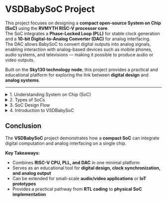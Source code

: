 # VSDBabySoC Project

This project focuses on designing a **compact open-source System on Chip (SoC)** using the **RVMYTH RISC-V processor core**.  
The SoC integrates a **Phase-Locked Loop (PLL)** for stable clock generation and a **10-bit Digital-to-Analog Converter (DAC)** for analog interfacing.  
The DAC allows BabySoC to convert digital outputs into analog signals, enabling interaction with analog-based devices such as mobile phones, audio systems, and televisions — making it possible to produce audio or video outputs.  

Built on the **Sky130 technology node**, this project provides a practical and educational platform for exploring the link between **digital design** and **analog systems**.

---

<details>
<summary>1. Understanding System on Chip (SoC)</summary>

A **System on a Chip (SoC)** integrates all major components of a computer system — CPU, memory, peripherals, and sometimes analog interfaces — onto a single silicon die.  
This miniaturization allows for faster communication between components, lower energy consumption, and compact device designs.

### Core Components of an SoC

- **CPU (Central Processing Unit)**  
  - Executes program instructions.  
  - Can include multiple cores for parallel processing.  
  - Supports instruction pipelining and branch prediction for performance optimization.
- **Memory**  
  - **RAM**: Fast, volatile storage for active processes.  
  - **ROM/Flash**: Non-volatile storage for firmware and bootloader.  
  - **Cache**: On-chip memory to reduce latency.
- **Input/Output (I/O) Interfaces**  
  - UART, SPI, I²C for peripherals.  
  - USB, HDMI, or Ethernet for external devices.
- **GPU (Graphics Processing Unit)**  
  - Handles image/video rendering.  
  - Supports video rendering and image processing.
- **DSP (Digital Signal Processor)**  
  - Optimized for audio, video, or sensor signal processing.  
  - Often used in mobile and audio devices.
- **Power Management Unit (PMU)**  
  - Controls voltage/frequency scaling for power efficiency.  
  - Manages sleep and low-power modes.
- **Connectivity & Security Units**  
  - Integrated Wi-Fi, Bluetooth, 5G modems.  
  - Encryption engines, secure boot, hardware random number generators.

### Advantages of SoCs

- Compact size  
- Power efficiency  
- High performance  
- Cost efficiency  
- Reliability

### Common Applications

- Smartphones & Tablets (Apple A-Series, Qualcomm Snapdragon, Samsung Exynos)  
- Wearable Devices (Smartwatches, Fitness Trackers)  
- IoT Systems (Smart Sensors, Home Automation)  
- Automotive Systems (ADAS, Infotainment)  
- Consumer Electronics (Smart TVs, Gaming Consoles, Drones)

### Limitations and Design Challenges

- Complex integration of digital and analog circuits  
- Thermal management and hotspots  
- Low flexibility for upgrades  
- High manufacturing cost for advanced nodes

</details>

<details>
<summary>2. Types of SoCs</summary>

SoCs can be classified based on their design purpose, processing capability, and application domain.

1. **Microcontroller-Based SoCs**  
   - Low-power, real-time control tasks.  
   - Examples: ARM Cortex-M, ESP32.  
   - Applications: IoT sensors, smart appliances, motor control.

2. **Microprocessor-Based SoCs**  
   - High-performance, multitasking operations.  
   - Examples: Raspberry Pi SoC, Apple M1.  
   - Applications: Laptops, smartphones, tablets.

3. **Application-Specific SoCs (ASICs)**  
   - Optimized for a particular task.  
   - Examples: Google TPU (AI), NVIDIA Jetson (vision/AI).  
   - High performance, low power for targeted applications.


</details>

<details>
<summary>3. SoC Design Flow</summary>


Specification → Architecture → RTL Design → Verification → Synthesis → Physical Design → Tape-Out → Post-Silicon Validation


- **Specification**: Define requirements and interfaces.  
- **Architecture**: Choose CPU cores, memory, peripherals.  
- **RTL Design**: Implement functionality in Verilog/SystemVerilog.  
- **Verification**: Test functionality using UVM/formal methods.  
- **Synthesis**: Convert RTL to gate-level netlist.  
- **Physical Design**: Floorplan, placement, routing, timing closure.  
- **Tape-Out**: Fabrication of the silicon chip.  
- **Post-Silicon Validation**: Test fabricated chip in real conditions.

</details>

<details>
<summary>4. Introduction to VSDBabySoC</summary>

The **VSDBabySoC** is a minimal, functional **RISC-V-based SoC** designed for learning, prototyping, and experimentation.  
It integrates:

- **RVMYTH CPU** – Executes RISC-V instructions  
- **PLL (Phase-Locked Loop)** – Ensures stable clock generation  
- **10-bit DAC** – Converts digital outputs to analog signals

  <img width="2270" height="1260" alt="image" src="https://github.com/user-attachments/assets/04970b7e-77f8-4b91-9819-b85bd99f2182" />


### Working Principle

**Clock Setup (PLL Activation)**

- PLL locks output frequency to a reference clock.  
- Reduces jitter and ensures synchronous operation.  
- Key metrics: phase noise, lock time, frequency stability.

**Data Handling by RVMYTH**

- CPU executes instructions from memory.  
- Generates digital values for DAC output.

**Analog Output (DAC Conversion)**

- 10-bit DAC → 1024 discrete levels.  
- Converts digital word to continuous voltage.  
- Applications: audio waveform generation, test signals, sensor emulation.

### Key Components

**RVMYTH CPU**

- 32-bit RISC-V core  
- Pipelined execution for throughput

**PLL (Phase-Locked Loop)**

- Phase Detector, Loop Filter, VCO, Frequency Divider  
- Synchronizes clocks for CPU and DAC
  
<img width="885" height="535" alt="image" src="https://github.com/user-attachments/assets/768dcabf-9488-47f9-9fc8-00eba4523115" />


**DAC (Digital-to-Analog Converter)**

- R-2R ladder for efficient design  
- Generates high-resolution analog output

### Educational Use-Cases

- RISC-V programming experiments  
- PLL design and clock management  
- Digital-to-analog conversion projects  
- Audio/video output prototypes

</details>

## Conclusion

The **VSDBabySoC** project demonstrates how a **compact SoC** can integrate digital computation and analog interfacing on a single chip.

**Key Takeaways:**

- Combines **RISC-V CPU, PLL, and DAC** in one minimal platform  
- Serves as an educational tool for **digital design, clock synchronization, and analog output**  
- Can be extended for small-scale **audio/video applications** or **IoT prototypes**  
- Provides a practical pathway from **RTL coding** to **physical SoC implementation**
